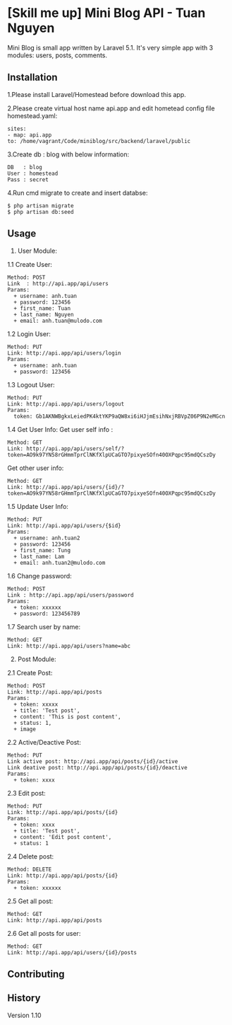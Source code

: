 # [Skill me up] Mini Blog API - Tuan Nguyen

Mini Blog is small app written by Laravel 5.1. It's very simple app with 3 modules: users, posts, comments.

## Installation

1.Please install Laravel/Homestead before download this app.

2.Please create virtual host name api.app and edit hometead config file homestead.yaml:

    sites:
    - map: api.app
    to: /home/vagrant/Code/miniblog/src/backend/laravel/public

3.Create db : blog with below information:

    DB   : blog
    User : homestead
    Pass : secret

4.Run cmd migrate to create and insert databse:

    $ php artisan migrate
    $ php artisan db:seed

## Usage

1. User Module:

1.1 Create User:

    Method: POST
    Link  : http://api.app/api/users
    Params:
      + username: anh.tuan
      + password: 123456
      + first_name: Tuan
      + last_name: Nguyen
      + email: anh.tuan@mulodo.com
1.2 Login User:

    Method: PUT
    Link: http://api.app/api/users/login
    Params:
      + username: anh.tuan
      + password: 123456

1.3 Logout User:

    Method: PUT
    Link: http://api.app/api/users/logout
    Params: 
      token: Gb1AKNWBgkxLeiedPK4ktYKP9aQW8xi6iHJjmEsihNxjRBVpZ06P9N2eMGcn
      
1.4 Get User Info:
Get user self info :

    Method: GET
    Link: http://api.app/api/users/self/?token=AO9k97YN58rGHmmTprClNKfXlpUCaGTO7pixyeSOfn40OXPqpc95mdQCszDy

Get other user info:

    Method: GET
    Link: http://api.app/api/users/{id}/?token=AO9k97YN58rGHmmTprClNKfXlpUCaGTO7pixyeSOfn40OXPqpc95mdQCszDy

1.5 Update User Info:

    Method: PUT
    Link: http://api.app/api/users/{$id}
    Params:
      + username: anh.tuan2
      + password: 123456
      + first_name: Tung
      + last_name: Lam
      + email: anh.tuan2@mulodo.com
      
1.6 Change password:

    Method: POST
    Link : http://api.app/api/users/password
    Params:
      + token: xxxxxx
      + password: 123456789

1.7 Search user by name:

    Method: GET
    Link: http://api.app/api/users?name=abc

2. Post Module:

2.1 Create Post:

    Method: POST
    Link: http://api.app/api/posts
    Params: 
      + token: xxxxx
      + title: 'Test post',
      + content: 'This is post content',
      + status: 1,
      + image
    
2.2 Active/Deactive Post:

    Method: PUT
    Link active post: http://api.app/api/posts/{id}/active
    Link deative post: http://api.app/api/posts/{id}/deactive
    Params:
      + token: xxxx

2.3 Edit post:

    Method: PUT
    Link: http://api.app/api/posts/{id}
    Params:
      + token: xxxx
      + title: 'Test post',
      + content: 'Edit post content',
      + status: 1
      
2.4 Delete post:

    Method: DELETE
    Link: http://api.app/api/posts/{id}
    Params:
      + token: xxxxxx
      
2.5 Get all post:

    Method: GET
    Link: http://api.app/api/posts
    
2.6 Get all posts for user:

    Method: GET
    Link: http://api.app/api/users/{id}/posts
    

## Contributing

## History

Version 1.10

